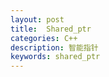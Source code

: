 ```yaml
---
layout: post
title:  Shared_ptr
categories: C++
description: 智能指针
keywords: shared_ptr
---
```






